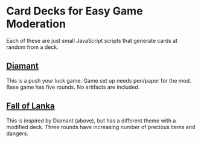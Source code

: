 # Card Decks for Easy Game Moderation

Each of these are just small JavaScript scripts that generate cards at random from a deck.

## [Diamant](https://mythreyiramesh.github.io/card-decks/diamant) 
This is a push your luck game. Game set up needs pen/paper for the mod. Base game has five rounds. No artifacts are included.

## [Fall of Lanka](https://mythreyiramesh.github.io/card-decks/fall-of-lanka)
This is inspired by Diamant (above), but has a different theme with a modified deck. Three rounds have increasing number of precious items and dangers.
